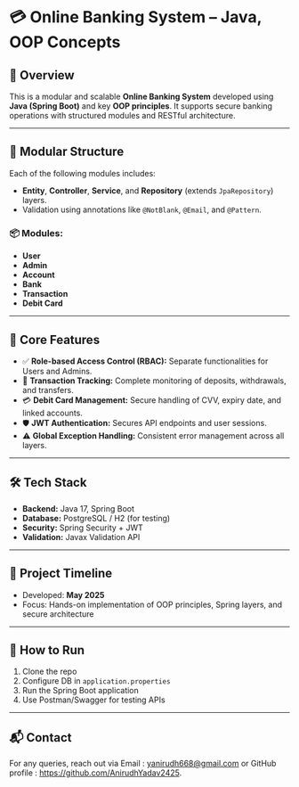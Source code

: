 # 💳 Online Banking System – Java, OOP Concepts

## 📌 Overview
This is a modular and scalable **Online Banking System** developed using **Java (Spring Boot)** and key **OOP principles**. It supports secure banking operations with structured modules and RESTful architecture.

---

## 🧩 Modular Structure

Each of the following modules includes:
- **Entity**, **Controller**, **Service**, and **Repository** (extends `JpaRepository`) layers.
- Validation using annotations like `@NotBlank`, `@Email`, and `@Pattern`.

### 📦 Modules:
- **User**
- **Admin**
- **Account**
- **Bank**
- **Transaction**
- **Debit Card**

---

## 🔐 Core Features

- ✅ **Role-based Access Control (RBAC):** Separate functionalities for Users and Admins.
- 🔄 **Transaction Tracking:** Complete monitoring of deposits, withdrawals, and transfers.
- 💳 **Debit Card Management:** Secure handling of CVV, expiry date, and linked accounts.
- 🛡️ **JWT Authentication:** Secures API endpoints and user sessions.
- ⚠️ **Global Exception Handling:** Consistent error management across all layers.

---

## 🛠️ Tech Stack

- **Backend:** Java 17, Spring Boot
- **Database:** PostgreSQL / H2 (for testing)
- **Security:** Spring Security + JWT
- **Validation:** Javax Validation API

---

## 📅 Project Timeline
- Developed: **May 2025**
- Focus: Hands-on implementation of OOP principles, Spring layers, and secure architecture

---

## 📁 How to Run
1. Clone the repo
2. Configure DB in `application.properties`
3. Run the Spring Boot application
4. Use Postman/Swagger for testing APIs

---

## 📬 Contact
For any queries, reach out via Email : yanirudh668@gmail.com or GitHub profile : https://github.com/AnirudhYadav2425.
